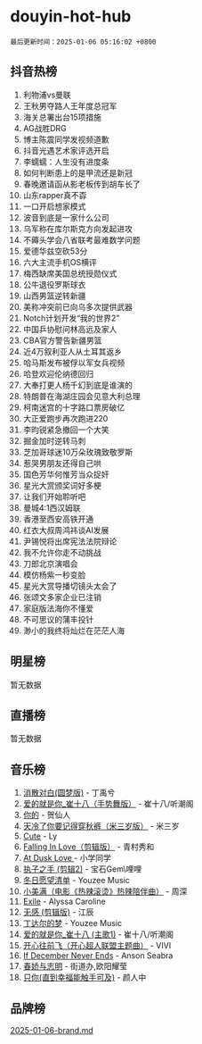 # douyin-hot-hub

`最后更新时间：2025-01-06 05:16:02 +0800`

## 抖音热榜

1. 利物浦vs曼联
1. 王秋男夺路人王年度总冠军
1. 海关总署出台15项措施
1. AG战胜DRG
1. 博主陈震同学发视频道歉
1. 抖音光遇艺术家评选开启
1. 李蠕蠕：人生没有进度条
1. 如何判断患上的是甲流还是新冠
1. 春晚邀请函从影老板传到胡车长了
1. 山东rapper真不孬
1. 一口开启想家模式
1. 波音到底是一家什么公司
1. 乌军称在库尔斯克方向发起进攻
1. 不薅头学会八省联考最难数学问题
1. 爱德华兹空砍53分
1. 六大主流手机OS横评
1. 梅西缺席美国总统授勋仪式
1. 公牛退役罗斯球衣
1. 山西男篮逆转新疆
1. 美称冲突前已向乌多次提供武器
1. Notch计划开发“我的世界2”
1. 中国乒协慰问林高远及家人
1. CBA官方警告新疆男篮
1. 近4万叙利亚人从土耳其返乡
1. 哈马斯发布被俘以军女兵视频
1. 哈登欢迎伦纳德回归
1. 大奉打更人杨千幻到底是谁演的
1. 特朗普在海湖庄园会见意大利总理
1. 柯南迷宫的十字路口票房破亿
1. 大正爱跑步再次跑进220
1. 李昀锐紧急撤回一个大笑
1. 掘金加时逆转马刺
1. 芝加哥球迷10万朵玫瑰致敬罗斯
1. 惹哭男朋友还得自己哄
1. 国色芳华何惟芳当众捉奸
1. 星光大赏颁奖词好多梗
1. 让我们开始聆听吧
1. 曼城4:1西汉姆联
1. 香港至西安高铁开通
1. 红衣大叔周鸿祎谈AI发展
1. 尹锡悦将出席宪法法院辩论
1. 我不允许你走不动挑战
1. 刀郎北京演唱会
1. 模仿杨紫一秒变脸
1. 星光大赏导播切镜头太会了
1. 张颂文多家企业已注销
1. 家庭版法海你不懂爱
1. 不可思议的蒲丰投针
1. 渺小的我终将灿烂在茫茫人海

## 明星榜

暂无数据

## 直播榜

暂无数据

## 音乐榜

1. [消散对白(圆梦版)](https://sf5-hl-cdn-tos.douyinstatic.com/obj/tos-cn-ve-2774/og4jB5I5IizzoZVAAAzWgBMAsMDWoArfwBOiFs) - 丁禹兮
1. [爱的就是你_崔十八（手势舞版）](https://sf5-hl-cdn-tos.douyinstatic.com/obj/tos-cn-ve-2774/oApB2AigNyB4sTw7JhBOikMAf0oDJzMWBuIrgm) - 崔十八/听潮阁
1. [你的](https://sf5-hl-cdn-tos.douyinstatic.com/obj/tos-cn-ve-2774/oYuIeKf42jB7sEV6B2upMdpYAgfrQWj0FeRegh) - 贺仙人
1. [天冷了你要记得穿秋裤（米三岁版）](https://sf5-hl-cdn-tos.douyinstatic.com/obj/tos-cn-ve-2774/oQlIwVIDWiZ6BQilAorS7MA0AgCkQDvcZAdm1) - 米三岁
1. [Cute](https://sf5-hl-cdn-tos.douyinstatic.com/obj/tos-cn-ve-2774/o4IbIzHWKAAB4wsS5qMBRiiAlEBGTpQRNfFvuo) - Ly
1. [Falling In Love（剪辑版）](https://sf5-hl-cdn-tos.douyinstatic.com/obj/tos-cn-ve-2774/o8ajpA8zzgBPahbBIO8AcKGBLJezFCRd1wfP9f) - 青村秀和
1. [ At Dusk  Love ](https://sf5-hl-cdn-tos.douyinstatic.com/obj/tos-cn-ve-2774/o8CrpCf5CaYgI4ZrtQgMQAFEfuGqNnRSDQAPBc) - 小学同学
1. [执子之手 (剪辑2)](https://sf5-hl-cdn-tos.douyinstatic.com/obj/tos-cn-ve-2774/oUoZLQjCc31XzqsBnBQUNgeKtYPBcgbFDwtfcu) - 宝石Gem\哩哩
1. [冬日愿望清单](https://sf5-hl-cdn-tos.douyinstatic.com/obj/tos-cn-ve-2774/oIIgUOeamCFCVAzxN6MFRLIBlLGpUqQxeeHrLE) - Youzee Music
1. [小美满（电影《热辣滚烫》热辣陪伴曲）](https://sf5-hl-cdn-tos.douyinstatic.com/obj/tos-cn-ve-2774/o0GAn2lSgfZIDUgtevCGDQYnFg4CwnrBaxbTZL) - 周深
1. [Exile](https://sf5-hl-cdn-tos.douyinstatic.com/obj/tos-cn-ve-2774/oYj4gAQTknKE3WW0Je8KGmQ7z1cA4FefwtbufD) - Alyssa Caroline
1. [无感 (剪辑版)](https://sf5-hl-cdn-tos.douyinstatic.com/obj/tos-cn-ve-2774/o0eIsUzJBDlQaQFC5OFlgbMEZC1TFYBftOBn6p) - 江辰
1. [丁达尔的梦](https://sf5-hl-cdn-tos.douyinstatic.com/obj/tos-cn-ve-2774/oMU3WirUZBVQkAC9ccG5P2IQirziZM2RTInUY) - Youzee Music
1. [爱的就是你_崔十八 (主歌1)](https://sf5-hl-cdn-tos.douyinstatic.com/obj/tos-cn-ve-2774/oI5BO5DhFZ6UTcNCnZaOCBLtZ7WIMQGfgnXf5E) - 崔十八/听潮阁
1. [开心往前飞（开心超人联盟主题曲）](https://sf5-hl-cdn-tos.douyinstatic.com/obj/tos-cn-ve-2774/9d8fb7c82cf1421fb93a9fe925275e0a) - VIVI
1. [If December Never Ends](https://sf5-hl-cdn-tos.douyinstatic.com/obj/tos-cn-ve-2774/oY1IQMoTgCFIBg8RZifyqlBBt1UFgitTYmxeOS) - Anson Seabra
1. [春娇与志明](https://sf5-hl-cdn-tos.douyinstatic.com/obj/tos-cn-ve-2774/e530d8fceb7044b39707d7f9ff54add1) - 街道办,欧阳耀莹
1. [只你(直到幸福能触手可及)](https://sf5-hl-cdn-tos.douyinstatic.com/obj/tos-cn-ve-2774/o0lBkRDzFTeaVSUz3ZZSCBVtZ5DIMQGfgmEAuE) - 颜人中

## 品牌榜

[2025-01-06-brand.md](2025-01-06-brand.md)
